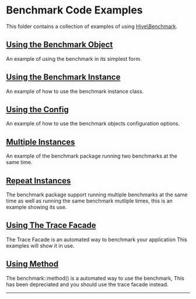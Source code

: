 # Benchmark Code Examples

This folder contains a collection of examples of using [Hive\Benchmark](https://github.com/hive/benchmark).

## [Using the Benchmark Object](1-TheBenchmarkObject.php)

An example of using the benchmark in its simplest form.

## [Using the Benchmark Instance](2-TheBenchmarkInstance.php)

An example of how to use the benchmark instance class.

## [Using the Config](3-UsingTheConfig.php)

An example of how to use the benchmark objects configuration options. 

## [Multiple Instances](4-MultipleInstance.php)

An example of the benchmark package running two benchmarks at the same time. 

## [Repeat Instances](5-RepeatInstance.php)

The benchmark package support running multiple benchmarks at the same time as well as running the same benchmark mutliple times, this is an example showing its use. 

## [Using The Trace Facade](6-UsingTheTraceFacade.php)

The Trace Facade is an automated way to benchmark your application
This examples will show it in use. 

## [Using Method](Depreciated-UsingMethod.php)

The benchmark::method() is a automated way to use the benchmark, 
This has been depreciated and you should use the trace facade instead.
* * *